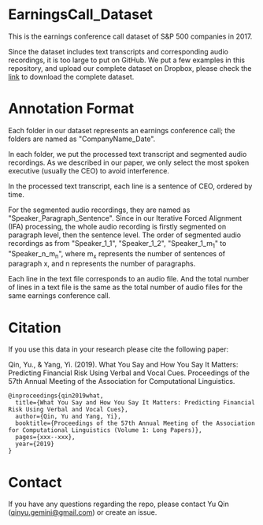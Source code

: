 # EarningsCall_Dataset

This is the earnings conference call dataset of S&P 500 companies in 2017. 

Since the dataset includes text transcripts and corresponding audio recordings, it is too large to put on GitHub. We put a few examples in this repository, and upload our complete dataset on Dropbox, please check the [link]() to download the complete dataset.

# Annotation Format

Each folder in our dataset represents an earnings conference call; the folders are named as "CompanyName_Date".

In each folder, we put the processed text transcript and segmented audio recordings. As we described in our paper, we only select the most spoken executive (usually the CEO) to avoid interference. 

In the processed text transcript, each line is a sentence of CEO, ordered by time. 

For the segmented audio recordings, they are named as "Speaker_Paragraph_Sentence". Since in our Iterative Forced Alignment (IFA) processing, the whole audio recording is firstly segmented on paragraph level, then the sentence level. The order of segmented audio recordings as from "Speaker_1_1", "Speaker_1_2", "Speaker_1_m<sub>1</sub>" to "Speaker_n_m<sub>n</sub>", where m<sub>x</sub> represents the number of sentences of paragraph x, and n represents the number of paragraphs.

Each line in the text file corresponds to an audio file. And the total number of lines in a text file is the same as the total number of audio files for the same earnings conference call.

# Citation

If you use this data in your research please cite the following paper:

Qin, Yu., & Yang, Yi. (2019). What You Say and How You Say It Matters: Predicting Financial Risk Using Verbal and Vocal Cues. Proceedings of the 57th Annual Meeting of the Association for Computational Linguistics.

    @inproceedings{qin2019what,
      title={What You Say and How You Say It Matters: Predicting Financial Risk Using Verbal and Vocal Cues},
      author={Qin, Yu and Yang, Yi},
      booktitle={Proceedings of the 57th Annual Meeting of the Association for Computational Linguistics (Volume 1: Long Papers)},
      pages={xxx--xxx},
      year={2019}
    }
    
# Contact
If you have any questions regarding the repo, please contact Yu Qin (<qinyu.gemini@gmail.com>) or create an issue.
